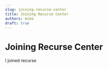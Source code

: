 ```yaml
---
slug: joining-recurse-center
title: Joining Recurse Center
authors: mike
draft: true
---
```


# Joining Recurse Center

I joined recurse